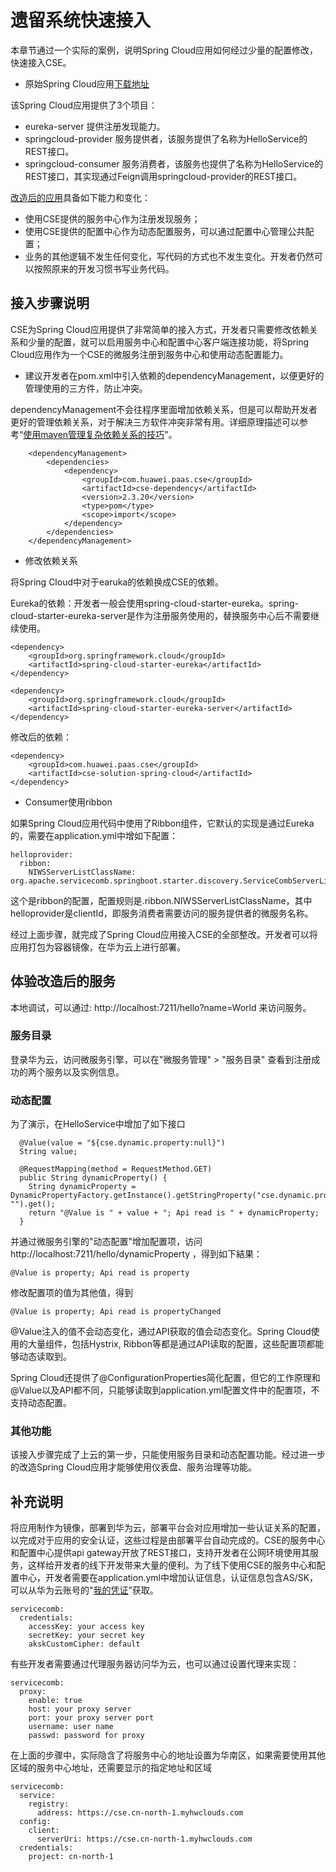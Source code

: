# 遗留系统快速接入


本章节通过一个实际的案例，说明Spring Cloud应用如何经过少量的配置修改，快速接入CSE。

* 原始Spring Cloud应用[下载地址](https://github.com/huaweicse/cse-java-chassis-samples/tree/master/springcloud-sample)

该Spring Cloud应用提供了3个项目：

* eureka-server 提供注册发现能力。
* springcloud-provider 服务提供者，该服务提供了名称为HelloService的REST接口。
* springcloud-consumer 服务消费者，该服务也提供了名称为HelloService的REST接口，其实现通过Feign调用springcloud-provider的REST接口。

[改造后的应用](https://github.com/huaweicse/cse-java-chassis-samples/tree/master/springcloud-sample-cse-access)具备如下能力和变化：

* 使用CSE提供的服务中心作为注册发现服务；
* 使用CSE提供的配置中心作为动态配置服务，可以通过配置中心管理公共配置；
* 业务的其他逻辑不发生任何变化，写代码的方式也不发生变化。开发者仍然可以按照原来的开发习惯书写业务代码。

## 接入步骤说明

CSE为Spring Cloud应用提供了非常简单的接入方式，开发者只需要修改依赖关系和少量的配置，就可以启用服务中心和配置中心客户端连接功能，将Spring Cloud应用作为一个CSE的微服务注册到服务中心和使用动态配置能力。

* 建议开发者在pom.xml中引入依赖的dependencyManagement，以便更好的管理使用的三方件，防止冲突。

dependencyManagement不会往程序里面增加依赖关系，但是可以帮助开发者更好的管理依赖关系，对于解决三方软件冲突非常有用。详细原理描述可以参考“[使用maven管理复杂依赖关系的技巧](http://servicecomb.incubator.apache.org/cn/docs/maven_dependency_management/)"。

```
    <dependencyManagement>
        <dependencies>
            <dependency>
                <groupId>com.huawei.paas.cse</groupId>
                <artifactId>cse-dependency</artifactId>
                <version>2.3.20</version>
                <type>pom</type>
                <scope>import</scope>
            </dependency>
        </dependencies>
    </dependencyManagement>
```

* 修改依赖关系

将Spring Cloud中对于earuka的依赖换成CSE的依赖。

Eureka的依赖：开发者一般会使用spring-cloud-starter-eureka。spring-cloud-starter-eureka-server是作为注册服务使用的，替换服务中心后不需要继续使用。

```
<dependency>
    <groupId>org.springframework.cloud</groupId>
    <artifactId>spring-cloud-starter-eureka</artifactId>
</dependency>

<dependency>
    <groupId>org.springframework.cloud</groupId>
    <artifactId>spring-cloud-starter-eureka-server</artifactId>
</dependency>
```

修改后的依赖：

```
<dependency>
    <groupId>com.huawei.paas.cse</groupId>
    <artifactId>cse-solution-spring-cloud</artifactId>
</dependency>
```

* Consumer使用ribbon

如果Spring Cloud应用代码中使用了Ribbon组件，它默认的实现是通过Eureka的，需要在application.yml中增如下配置：

```
helloprovider:
  ribbon:
    NIWSServerListClassName: org.apache.servicecomb.springboot.starter.discovery.ServiceCombServerList
```

这个是ribbon的配置，配置规则是<clientId>.ribbon.NIWSServerListClassName，其中helloprovider是clientId，即服务消费者需要访问的服务提供者的微服务名称。

经过上面步骤，就完成了Spring Cloud应用接入CSE的全部整改。开发者可以将应用打包为容器镜像，在华为云上进行部署。

## 体验改造后的服务
本地调试，可以通过: http://localhost:7211/hello?name=World 来访问服务。

### 服务目录
登录华为云，访问微服务引擎，可以在"微服务管理" > "服务目录" 查看到注册成功的两个服务以及实例信息。

### 动态配置
为了演示，在HelloService中增加了如下接口
```
  @Value(value = "${cse.dynamic.property:null}")
  String value;

  @RequestMapping(method = RequestMethod.GET)
  public String dynamicProperty() {
    String dynamicProperty = DynamicPropertyFactory.getInstance().getStringProperty("cse.dynamic.property", "").get();
    return "@Value is " + value + "; Api read is " + dynamicProperty;
  }
```
并通过微服务引擎的"动态配置"增加配置项，访问 http://localhost:7211/hello/dynamicProperty ，得到如下結果：
```
@Value is property; Api read is property
```
修改配置项的值为其他值，得到
```
@Value is property; Api read is propertyChanged
```
@Value注入的值不会动态变化，通过API获取的值会动态变化。Spring Cloud使用的大量组件，包括Hystrix, Ribbon等都是通过API读取的配置，这些配置项都能够动态读取到。

Spring Cloud还提供了@ConfigurationProperties简化配置，但它的工作原理和@Value以及API都不同，只能够读取到application.yml配置文件中的配置项，不支持动态配置。

### 其他功能
该接入步骤完成了上云的第一步，只能使用服务目录和动态配置功能。经过进一步的改造Spring Cloud应用才能够使用仪表盘、服务治理等功能。

## 补充说明

将应用制作为镜像，部署到华为云，部署平台会对应用增加一些认证关系的配置，以完成对于应用的安全认证，这些过程是由部署平台自动完成的。CSE的服务中心和配置中心提供api gateway开放了REST接口，支持开发者在公网环境使用其服务，这样给开发者的线下开发带来大量的便利。为了线下使用CSE的服务中心和配置中心，开发者需要在application.yml中增加认证信息，认证信息包含AS/SK，可以从华为云账号的"[我的凭证](https://support.huaweicloud.com/usermanual-iam/zh-cn_topic_0079477318.html)”获取。

```
servicecomb:
  credentials:
    accessKey: your access key
    secretKey: your secret key
    akskCustomCipher: default
```

有些开发者需要通过代理服务器访问华为云，也可以通过设置代理来实现：

```
servicecomb:
  proxy:
    enable: true
    host: your proxy server
    port: your proxy server port
    username: user name
    passwd: password for proxy 
```

在上面的步骤中，实际隐含了将服务中心的地址设置为华南区，如果需要使用其他区域的服务中心地址，还需要显示的指定地址和区域
```
servicecomb:
  service:
    registry:
      address: https://cse.cn-north-1.myhwclouds.com
  config:
    client:
      serverUri: https://cse.cn-north-1.myhwclouds.com
  credentials:
    project: cn-north-1
```

